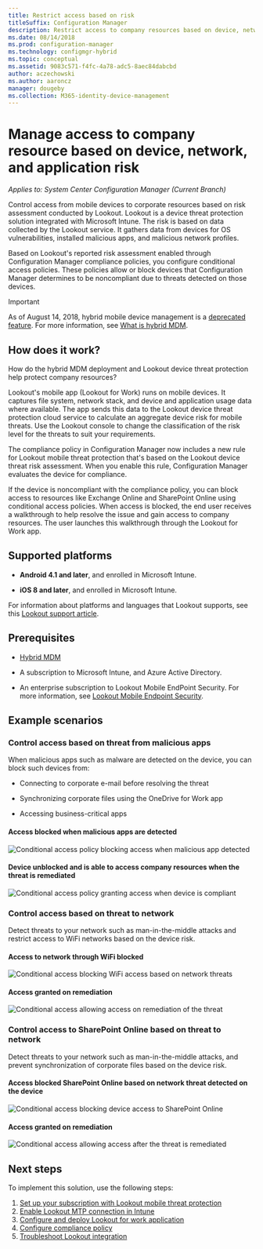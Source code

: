 ```yaml
---
title: Restrict access based on risk
titleSuffix: Configuration Manager
description: Restrict access to company resources based on device, network and application risk.
ms.date: 08/14/2018
ms.prod: configuration-manager
ms.technology: configmgr-hybrid
ms.topic: conceptual
ms.assetid: 9083c571-f4fc-4a78-adc5-8aec84dabcbd
author: aczechowski
ms.author: aaroncz
manager: dougeby
ms.collection: M365-identity-device-management
---
```


# Manage access to company resource based on device, network, and application risk

*Applies to: System Center Configuration Manager (Current Branch)*

Control access from mobile devices to corporate resources based on risk assessment conducted by Lookout. Lookout is a device threat protection solution integrated with Microsoft Intune. The risk is based on data collected by the Lookout service. It gathers data from devices for OS vulnerabilities, installed malicious apps, and malicious network profiles. 

Based on Lookout's reported risk assessment enabled through Configuration Manager compliance policies, you configure conditional access policies. These policies allow or block devices that Configuration Manager determines to be noncompliant due to threats detected on those devices.

> [!Important]  
> As of August 14, 2018, hybrid mobile device management is a [deprecated feature](/sccm/core/plan-design/changes/deprecated/removed-and-deprecated-cmfeatures). For more information, see [What is hybrid MDM](/sccm/mdm/understand/hybrid-mobile-device-management).<!--Intune feature 2683117-->  



## How does it work?

How do the hybrid MDM deployment and Lookout device threat protection help protect company resources?

Lookout's mobile app (Lookout for Work) runs on mobile devices. It captures file system, network stack, and device and application usage data where available. The app sends this data to the Lookout device threat protection cloud service to calculate an aggregate device risk for mobile threats. Use the Lookout console to change the classification of the risk level for the threats to suit your requirements.  

The compliance policy in Configuration Manager now includes a new rule for Lookout mobile threat protection that's based on the Lookout device threat risk assessment. When you enable this rule, Configuration Manager evaluates the device for compliance.

If the device is noncompliant with the compliance policy, you can block access to resources like Exchange Online and SharePoint Online using conditional access policies. When access is blocked, the end user receives a walkthrough to help resolve the issue and gain access to company resources. The user launches this walkthrough through the Lookout for Work app.



## Supported platforms

- **Android 4.1 and later**, and enrolled in Microsoft Intune.  

- **iOS 8 and later**, and enrolled in Microsoft Intune.  


For information about platforms and languages that Lookout supports, see this [Lookout support article](https://personal.support.lookout.com/hc/articles/114094140253).



## Prerequisites

- [Hybrid MDM](/sccm/mdm/understand/hybrid-mobile-device-management)  

- A subscription to Microsoft Intune, and Azure Active Directory.  

- An enterprise subscription to Lookout Mobile EndPoint Security. For more information, see [Lookout Mobile Endpoint Security](https://www.lookout.com/products/mobile-endpoint-security).  



## Example scenarios


### Control access based on threat from malicious apps

When malicious apps such as malware are detected on the device, you can block such devices from:

- Connecting to corporate e-mail before resolving the threat  

- Synchronizing corporate files using the OneDrive for Work app  

- Accessing business-critical apps  

#### Access blocked when malicious apps are detected

![Conditional access policy blocking access when malicious app detected](media/config-mgr-maliciousapps_blocked.png)

#### Device unblocked and is able to access company resources when the threat is remediated

![Conditional access policy granting access when device is compliant](media/config-mgr-maliciousapps-unblocked.png)


### Control access based on threat to network

Detect threats to your network such as man-in-the-middle attacks and restrict access to WiFi networks based on the device risk.

#### Access to network through WiFi blocked

![Conditional access blocking WiFi access based on network threats](media/config-mgr-network-wifi-blocked.png)

#### Access granted on remediation

![Conditional access allowing access on remediation of the threat](media/config-mgr-network-wifi-unblocked.png)


### Control access to SharePoint Online based on threat to network

Detect threats to your network such as man-in-the-middle attacks, and prevent synchronization of corporate files based on the device risk.

#### Access blocked SharePoint Online based on network threat detected on the device

![Conditional access blocking device access to SharePoint Online](media/config-mgr-network-spo-blocked.png)


#### Access granted on remediation

![Conditional access allowing access after the threat is remediated](media/config-mgr-network-spo-unblocked.png)



## Next steps

To implement this solution, use the following steps:  

1.	[Set up your subscription with Lookout mobile threat protection](set-up-your-subscription-with-lookout.md)
2.	[Enable Lookout MTP connection in Intune](enable-lookout-connection-in-intune.md)
3.  [Configure and deploy Lookout for work application](configure-and-deploy-lookout-for-work-apps.md)
4.	[Configure compliance policy](enable-device-threat-protection-rule-compliance-policy.md)
5.	[Troubleshoot Lookout integration](troubleshoot-lookout-integration.md)
